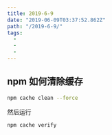 ```yaml
---
title: 2019-6-9
date: "2019-06-09T03:37:52.862Z"
path: "/2019-6-9/"
tags:
  -
  -
  -
---
```


## npm 如何清除缓存

```bash
npm cache clean --force
```

然后运行

```bash
npm cache verify
```
